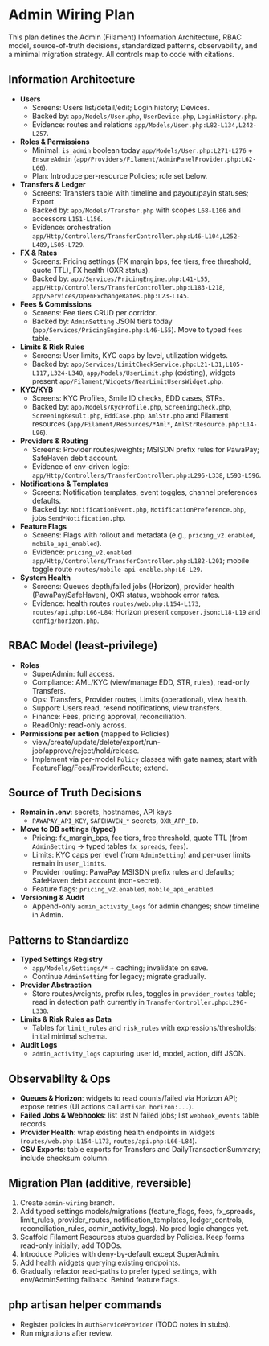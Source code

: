 # Admin Wiring Plan

This plan defines the Admin (Filament) Information Architecture, RBAC model, source-of-truth decisions, standardized patterns, observability, and a minimal migration strategy. All controls map to code with citations.

## Information Architecture
- **Users**
  - Screens: Users list/detail/edit; Login history; Devices.
  - Backed by: `app/Models/User.php`, `UserDevice.php`, `LoginHistory.php`.
  - Evidence: routes and relations `app/Models/User.php:L82-L134,L242-L257`.
- **Roles & Permissions**
  - Minimal: `is_admin` boolean today `app/Models/User.php:L271-L276` + `EnsureAdmin` (`app/Providers/Filament/AdminPanelProvider.php:L62-L66`).
  - Plan: Introduce per-resource Policies; role set below.
- **Transfers & Ledger**
  - Screens: Transfers table with timeline and payout/payin statuses; Export.
  - Backed by: `app/Models/Transfer.php` with scopes `L68-L106` and accessors `L151-L156`.
  - Evidence: orchestration `app/Http/Controllers/TransferController.php:L46-L104,L252-L489,L505-L729`.
- **FX & Rates**
  - Screens: Pricing settings (FX margin bps, fee tiers, free threshold, quote TTL), FX health (OXR status).
  - Backed by: `app/Services/PricingEngine.php:L41-L55`, `app/Http/Controllers/TransferController.php:L183-L218`, `app/Services/OpenExchangeRates.php:L23-L145`.
- **Fees & Commissions**
  - Screens: Fee tiers CRUD per corridor.
  - Backed by: `AdminSetting` JSON tiers today (`app/Services/PricingEngine.php:L46-L55`). Move to typed `fees` table.
- **Limits & Risk Rules**
  - Screens: User limits, KYC caps by level, utilization widgets.
  - Backed by: `app/Services/LimitCheckService.php:L21-L31,L105-L117,L324-L348`, `app/Models/UserLimit.php` (existing), widgets present `app/Filament/Widgets/NearLimitUsersWidget.php`.
- **KYC/KYB**
  - Screens: KYC Profiles, Smile ID checks, EDD cases, STRs.
  - Backed by: `app/Models/KycProfile.php`, `ScreeningCheck.php`, `ScreeningResult.php`, `EddCase.php`, `AmlStr.php` and Filament resources (`app/Filament/Resources/*Aml*`, `AmlStrResource.php:L14-L96`).
- **Providers & Routing**
  - Screens: Provider routes/weights; MSISDN prefix rules for PawaPay; SafeHaven debit account.
  - Evidence of env-driven logic: `app/Http/Controllers/TransferController.php:L296-L338`, `L593-L596`.
- **Notifications & Templates**
  - Screens: Notification templates, event toggles, channel preferences defaults.
  - Backed by: `NotificationEvent.php`, `NotificationPreference.php`, jobs `Send*Notification.php`.
- **Feature Flags**
  - Screens: Flags with rollout and metadata (e.g., `pricing_v2.enabled`, `mobile_api_enabled`).
  - Evidence: `pricing_v2.enabled` `app/Http/Controllers/TransferController.php:L182-L201`; mobile toggle route `routes/mobile-api-enable.php:L6-L29`.
- **System Health**
  - Screens: Queues depth/failed jobs (Horizon), provider health (PawaPay/SafeHaven), OXR status, webhook error rates.
  - Evidence: health routes `routes/web.php:L154-L173`, `routes/api.php:L66-L84`; Horizon present `composer.json:L18-L19` and `config/horizon.php`.

## RBAC Model (least-privilege)
- **Roles**
  - SuperAdmin: full access.
  - Compliance: AML/KYC (view/manage EDD, STR, rules), read-only Transfers.
  - Ops: Transfers, Provider routes, Limits (operational), view health.
  - Support: Users read, resend notifications, view transfers.
  - Finance: Fees, pricing approval, reconciliation.
  - ReadOnly: read-only across.
- **Permissions per action** (mapped to Policies)
  - view/create/update/delete/export/run-job/approve/reject/hold/release.
  - Implement via per-model `Policy` classes with gate names; start with FeatureFlag/Fees/ProviderRoute; extend.

## Source of Truth Decisions
- **Remain in .env**: secrets, hostnames, API keys
  - `PAWAPAY_API_KEY`, `SAFEHAVEN_*` secrets, `OXR_APP_ID`.
- **Move to DB settings (typed)**
  - Pricing: fx_margin_bps, fee tiers, free threshold, quote TTL (from `AdminSetting` → typed tables `fx_spreads`, `fees`).
  - Limits: KYC caps per level (from `AdminSetting`) and per-user limits remain in `user_limits`.
  - Provider routing: PawaPay MSISDN prefix rules and defaults; SafeHaven debit account (non-secret).
  - Feature flags: `pricing_v2.enabled`, `mobile_api_enabled`.
- **Versioning & Audit**
  - Append-only `admin_activity_logs` for admin changes; show timeline in Admin.

## Patterns to Standardize
- **Typed Settings Registry**
  - `app/Models/Settings/*` + caching; invalidate on save.
  - Continue `AdminSetting` for legacy; migrate gradually.
- **Provider Abstraction**
  - Store routes/weights, prefix rules, toggles in `provider_routes` table; read in detection path currently in `TransferController.php:L296-L338`.
- **Limits & Risk Rules as Data**
  - Tables for `limit_rules` and `risk_rules` with expressions/thresholds; initial minimal schema.
- **Audit Logs**
  - `admin_activity_logs` capturing user id, model, action, diff JSON.

## Observability & Ops
- **Queues & Horizon**: widgets to read counts/failed via Horizon API; expose retries (UI actions call `artisan horizon:...`).
- **Failed Jobs & Webhooks**: list last N failed jobs; list `webhook_events` table records.
- **Provider Health**: wrap existing health endpoints in widgets (`routes/web.php:L154-L173`, `routes/api.php:L66-L84`).
- **CSV Exports**: table exports for Transfers and DailyTransactionSummary; include checksum column.

## Migration Plan (additive, reversible)
1. Create `admin-wiring` branch.
2. Add typed settings models/migrations (feature_flags, fees, fx_spreads, limit_rules, provider_routes, notification_templates, ledger_controls, reconciliation_rules, admin_activity_logs). No prod logic changes yet.
3. Scaffold Filament Resources stubs guarded by Policies. Keep forms read-only initially; add TODOs.
4. Introduce Policies with deny-by-default except SuperAdmin.
5. Add health widgets querying existing endpoints.
6. Gradually refactor read-paths to prefer typed settings, with env/AdminSetting fallback. Behind feature flags.

## php artisan helper commands
- Register policies in `AuthServiceProvider` (TODO notes in stubs).
- Run migrations after review.

